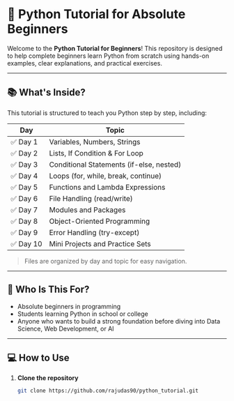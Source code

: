 # 🐍 Python Tutorial for Absolute Beginners

Welcome to the **Python Tutorial for Beginners**! This repository is designed to help complete beginners learn Python from scratch using hands-on examples, clear explanations, and practical exercises.

---

## 📚 What's Inside?

This tutorial is structured to teach you Python step by step, including:

| Day | Topic |
|-----|-------|
| ✅ Day 1 | Variables, Numbers, Strings|
| ✅ Day 2 | Lists, If Condition & For Loop |
| ✅ Day 3 | Conditional Statements (if-else, nested) |
| ✅ Day 4 | Loops (for, while, break, continue) |
| ✅ Day 5 | Functions and Lambda Expressions |
| ✅ Day 6 | File Handling (read/write) |
| ✅ Day 7 | Modules and Packages |
| ✅ Day 8 | Object-Oriented Programming |
| ✅ Day 9 | Error Handling (try-except) |
| ✅ Day 10 | Mini Projects and Practice Sets |

> Files are organized by day and topic for easy navigation.

---

## 🎯 Who Is This For?

- Absolute beginners in programming
- Students learning Python in school or college
- Anyone who wants to build a strong foundation before diving into Data Science, Web Development, or AI

---

## 💻 How to Use

1. **Clone the repository**  
   ```bash
   git clone https://github.com/rajudas90/python_tutorial.git
